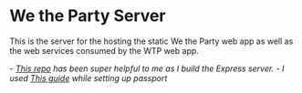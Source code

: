 # We the Party Server

This is the server for the hosting the static We the Party web app as well as the web services consumed by the WTP web app.


*- [This repo](https://github.com/revathskumar/react-server-render/) has been super helpful to me as I build the Express server.*
*- I used [This guide](https://blog.risingstack.com/node-hero-node-js-authentication-passport-js/) while setting up passport*

